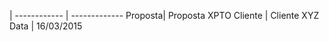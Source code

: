  | 
------------ | -------------
Proposta| Proposta XPTO
Cliente | Cliente XYZ
Data    | 16/03/2015

